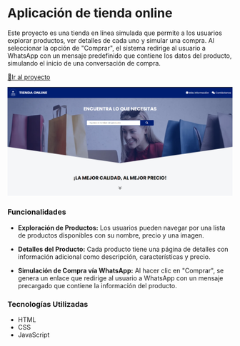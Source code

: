 # Aplicación de tienda online

Este proyecto es una tienda en línea simulada que permite a los usuarios explorar productos, ver detalles de cada uno y simular una compra. Al seleccionar la opción de "Comprar", el sistema redirige al usuario a WhatsApp con un mensaje predefinido que contiene los datos del producto, simulando el inicio de una conversación de compra.

[🔗Ir al proyecto]('https://tienda-online-dmr.pages.dev/)

![Tux, the Linux mascot](/screenshot/index_screenshot.png)

### Funcionalidades
- **Exploración de Productos:** Los usuarios pueden navegar por una lista de productos disponibles con su nombre, precio y una imagen.

- **Detalles del Producto:** Cada producto tiene una página de detalles con información adicional como descripción, características y precio.
- **Simulación de Compra vía WhatsApp:** Al hacer clic en "Comprar", se genera un enlace que redirige al usuario a WhatsApp con un mensaje precargado que contiene la información del producto.
### Tecnologías Utilizadas
- HTML
- CSS
- JavaScript